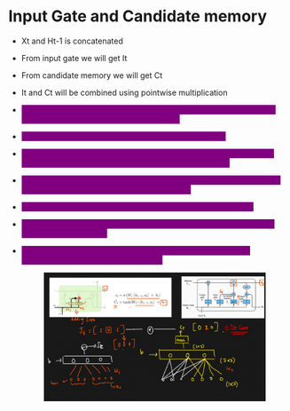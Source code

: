 # Input Gate and Candidate memory

* Xt and Ht-1 is concatenated
* From input gate we will get It
* From candidate memory we will get Ct
* It and Ct will be combined using pointwise multiplication
* <mark style="color:purple;background-color:purple;">**Based on the context, if any new information needed to be added in the memory cell then it will be added to Ct**</mark>
* <mark style="color:purple;background-color:purple;">**The sigmoid function outputs values between 0 and 1.**</mark>
* <mark style="color:purple;background-color:purple;">**This acts as a soft selection mechanism, deciding how much of the candidate memory should be allowed into the cell state**</mark>
* <mark style="color:purple;background-color:purple;">**The tanh function outputs values between -1 and 1, ensuring that the candidate memory has a well-defined range.**</mark>
* <mark style="color:purple;background-color:purple;">**This prevents uncontrolled growth of values inside the LSTM.**</mark>
* <mark style="color:purple;background-color:purple;">**If we directly added C\~t\tilde{C}\_tC\~t​ to the cell state, large values could disrupt learning.**</mark>
*   <mark style="color:purple;background-color:purple;">**The sigmoid gate ensures that the update is scaled properly, preventing sudden jumps in memory.**</mark>

    <figure><img src=".gitbook/assets/image (33) (1).png" alt=""><figcaption></figcaption></figure>
